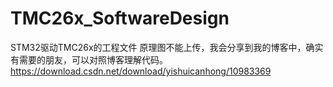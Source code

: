 # TMC26x_SoftwareDesign
STM32驱动TMC26x的工程文件
原理图不能上传，我会分享到我的博客中，确实有需要的朋友，可以对照博客理解代码。
https://download.csdn.net/download/yishuicanhong/10983369
